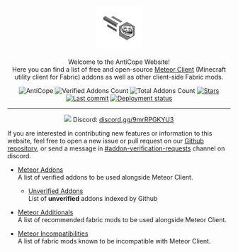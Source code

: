 <p align="center">
  <img src="./resources/icon.png" alt="logo" width="20%"/>
</p>
<p align="center">
  Welcome to the AntiCope Website! <br />
  Here you can find a list of free and open-source <a href="https://meteorclient.com/">Meteor Client</a> (Minecraft utility client for Fabric) addons as well as other client-side Fabric mods.
</p>
<div align="center">
  <img src="https://img.shields.io/badge/Anti-Cope!-orange" alt="AntiCope">
  <img src="https://img.shields.io/badge/Verified%20Addons-17-blue" alt="Verified Addons Count">
  <img src="https://img.shields.io/badge/Total%20Addons-69-blueviolet" alt="Total Addons Count">
  <a href="https://github.com/AntiCope/anticope.ml/"><img src="https://img.shields.io/github/stars/AntiCope/anticope.ml?color=%23a17f1a&&label=Stars&logo=github" alt="Stars"></a>
  <a href="https://github.com/AntiCope/anticope.ml/"><img src="https://img.shields.io/github/last-commit/AntiCope/anticope.ml?label=Last%20Commit&logo=git" alt="Last commit"></a>
  <a href="https://anticope.ml/"><img src="https://img.shields.io/github/deployments/AntiCope/anticope.ml/github-pages?label=Pages&logo=github" alt="Deployment status"></a>
</div>
<p> </p>


<hr />

<div align="center">
   
  <img src="https://user-images.githubusercontent.com/18114966/156883971-ef020185-32ab-412a-9d1e-64e61668aa5e.png" width="24px"> Discord: [discord.gg/9mrRPGKYU3](https://discord.gg/9mrRPGKYU3)
  
</div>

If you are interested in contributing new features or information to this website, feel free to open a new issue or pull request on our [Github repository](https://github.com/AntiCope/anticope.ml/), or send a message in [#addon-verification-requests](https://discord.gg/9mrRPGKYU3) channel on discord.

- [Meteor Addons](pages/MeteorAddons.md)<br>
A list of verified addons to be used alongside Meteor Client.

  -  [Unverified Addons](pages/addons/UnverifiedAddons.md)<br>
List of **unverified** addons indexed by Github

- [Meteor Additionals](pages/MeteorAdditionals.md)<br>
A list of recommended fabric mods to be used alongside Meteor Client.

- [Meteor Incompatibilities](pages/Incompatibilities.md)<br>
A list of fabric mods known to be incompatible with Meteor Client.
